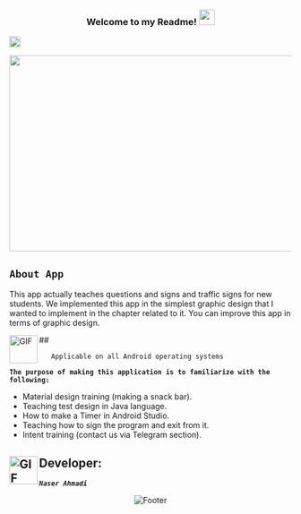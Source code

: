 <h3 align="center">
  
  Welcome to my Readme!
  <img src="https://media.giphy.com/media/hvRJCLFzcasrR4ia7z/giphy.gif" width="28">
</h3>

[<img alt="github" src="https://img.shields.io/badge/github-NARI1108/PASSWORD-8da0cb?logo=github" height="20">](https://github.com/NARI1108/Regulations)




<img src="https://encrypted-tbn0.gstatic.com/images?q=tbn:ANd9GcT-TTuec9pNRq7qqlMnXP9y2iLJxF4Mn7LdYSrHmb9eZ9B27-GefSWbuKbtBB_QOYVLZ6Q&usqp=CAU" width="7000" height="350">

## <code><strong>About App</strong></code> ##
<p>
  This app actually teaches questions and signs and traffic signs for new students. We implemented this app in the simplest graphic design that I wanted to implement in the chapter related to it. You can 
  improve this app in terms of graphic design.
</p>
## <img align="left" alt="GIF" height="50px" src="https://www.toptimenet.com/images/setting.gif"/>  

  <ul>
        
       Applicable on all Android operating systems
          
  </ul> 

 </ul>  
          <code><strong>The purpose of making this application is to familiarize with the following:</strong></code>
<ul>
    <li>
         Material design training (making a snack bar).
    </li>
    <li>
         Teaching test design in Java language.
    </li>
    <li>
        How to make a Timer in Android Studio.
    </li>
    <li>
        Teaching how to sign the program and exit from it.
    </li>
  <li>
        Intent training (contact us via Telegram section).
  </li>
</ul>

##  <img align="left" alt="GIF" height="50px" src="https://cdn.dribbble.com/users/2131993/screenshots/4948736/thoughtworks-gif_dribbble.gif"/>    Developer:

<code><em><strong>Naser Ahmadi</strong></em></code>

<div align="center">
  <img src="https://readme-typing-svg.herokuapp.com?font=Dancing+Script&size=30&color=F38F02&center=true&vCenter=true&width=300&height=50&lines=Thanks+for+your+visit!;Have+a+nice+day!;" alt="Footer"></img>
  </div>

